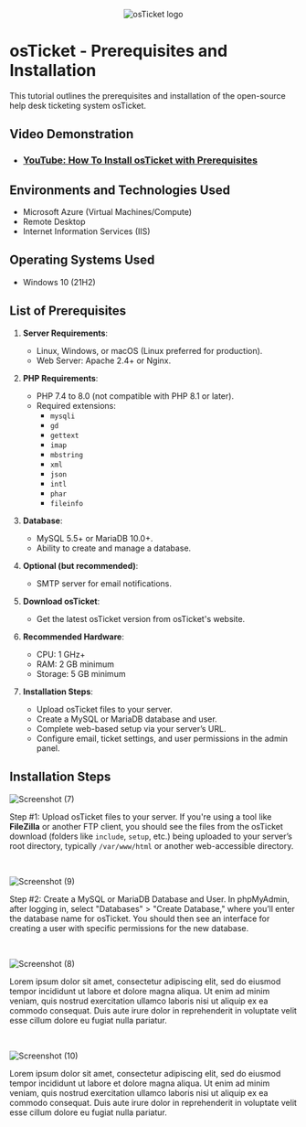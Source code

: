 <p align="center">
<img src="https://i.imgur.com/Clzj7Xs.png" alt="osTicket logo"/>
</p>

<h1>osTicket - Prerequisites and Installation</h1>
This tutorial outlines the prerequisites and installation of the open-source help desk ticketing system osTicket.<br />


<h2>Video Demonstration</h2>

- ### [YouTube: How To Install osTicket with Prerequisites](https://www.youtube.com/watch?v=WRr7XhbUlJg)

<h2>Environments and Technologies Used</h2>

- Microsoft Azure (Virtual Machines/Compute)
- Remote Desktop
- Internet Information Services (IIS)

<h2>Operating Systems Used </h2>

- Windows 10</b> (21H2)

<h2>List of Prerequisites</h2>

<div class="markdown prose w-full break-words dark:prose-invert light"></p><ol><li><p><strong>Server Requirements</strong>:</p><ul><li>Linux, Windows, or macOS (Linux preferred for production).</li><li>Web Server: Apache 2.4+ or Nginx.</li></ul></li><li><p><strong>PHP Requirements</strong>:</p><ul><li>PHP 7.4 to 8.0 (not compatible with PHP 8.1 or later).</li><li>Required extensions:<ul><li><code>mysqli</code></li><li><code>gd</code></li><li><code>gettext</code></li><li><code>imap</code></li><li><code>mbstring</code></li><li><code>xml</code></li><li><code>json</code></li><li><code>intl</code></li><li><code>phar</code></li><li><code>fileinfo</code></li></ul></li></ul></li><li><p><strong>Database</strong>:</p><ul><li>MySQL 5.5+ or MariaDB 10.0+.</li><li>Ability to create and manage a database.</li></ul></li><li><p><strong>Optional (but recommended)</strong>:</p><ul><li>SMTP server for email notifications.</li></ul></li><li><p><strong>Download osTicket</strong>:</p><ul><li>Get the latest osTicket version from <a rel="noopener" target="_new" style="--streaming-animation-state: var(--batch-play-state-1); --animation-rate: var(--batch-play-rate-1);"><span style="--animation-count: 3; --streaming-animation-state: var(--batch-play-state-2);">osTicket's</span><span style="--animation-count: 4; --streaming-animation-state: var(--batch-play-state-2);"> website</span></a>.</li></ul></li><li><p><strong>Recommended Hardware</strong>:</p><ul><li>CPU: 1 GHz+</li><li>RAM: 2 GB minimum</li><li>Storage: 5 GB minimum</li></ul></li><li><p><strong>Installation Steps</strong>:</p><ul><li>Upload osTicket files to your server.</li><li>Create a MySQL or MariaDB database and user.</li><li>Complete web-based setup via your server’s URL.</li><li>Configure email, ticket settings, and user permissions in the admin panel.</li></ul></li></ol><p>






<h2>Installation Steps</h2>

<p>
  
![Screenshot (7)](https://github.com/user-attachments/assets/c0a05d6c-4cac-4021-91eb-e0db2534c335)


  
</p>
<p>
Step #1: Upload osTicket files to your server. If you're using a tool like <strong>FileZilla</strong> or another FTP client, you should see the files from the osTicket download (folders like <code>include</code>, <code>setup</code>, etc.) being uploaded to your server’s root directory, typically <code>/var/www/html</code> or another web-accessible directory.
</p>
<br />

<p>
  
![Screenshot (9)](https://github.com/user-attachments/assets/581d3cbf-b6d7-49c1-b218-826a7bbd7065)


</p>
<p>
Step #2: Create a MySQL or MariaDB Database and User. In phpMyAdmin, after logging in, select "Databases" &gt; "Create Database," where you’ll enter the database name for osTicket. You should then see an interface for creating a user with specific permissions for the new database.
</p>
<br />

<p>
  
![Screenshot (8)](https://github.com/user-attachments/assets/ad9cd176-d92d-4675-9f09-2a0e38eb5443)


</p>
<p>
Lorem ipsum dolor sit amet, consectetur adipiscing elit, sed do eiusmod tempor incididunt ut labore et dolore magna aliqua. Ut enim ad minim veniam, quis nostrud exercitation ullamco laboris nisi ut aliquip ex ea commodo consequat. Duis aute irure dolor in reprehenderit in voluptate velit esse cillum dolore eu fugiat nulla pariatur.
</p>
<br />

<p>
  
![Screenshot (10)](https://github.com/user-attachments/assets/b21d3b1e-e5a7-4607-a243-94006f6a16c2)


</p>
<p>
Lorem ipsum dolor sit amet, consectetur adipiscing elit, sed do eiusmod tempor incididunt ut labore et dolore magna aliqua. Ut enim ad minim veniam, quis nostrud exercitation ullamco laboris nisi ut aliquip ex ea commodo consequat. Duis aute irure dolor in reprehenderit in voluptate velit esse cillum dolore eu fugiat nulla pariatur.
</p>
<br />


